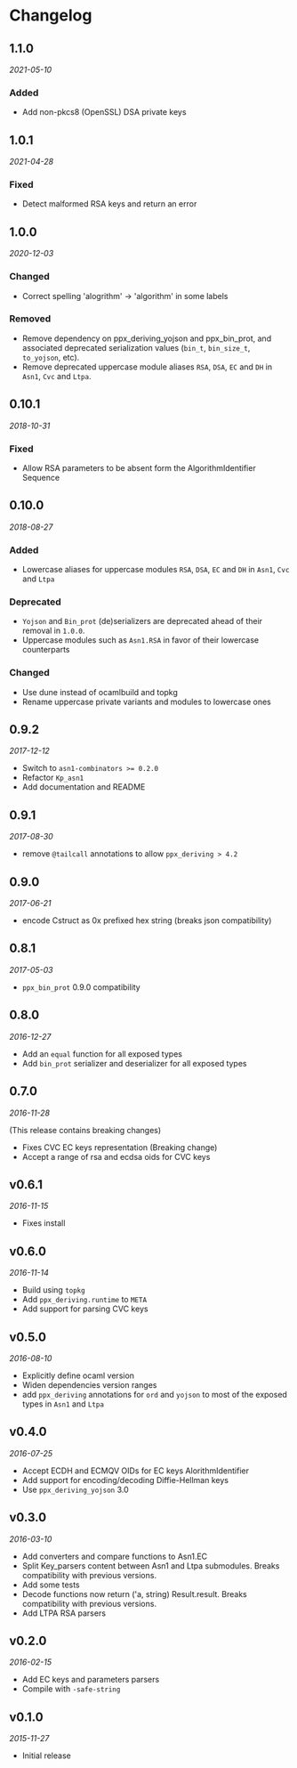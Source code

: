 # Changelog

## 1.1.0

*2021-05-10*

### Added

- Add non-pkcs8 (OpenSSL) DSA private keys

## 1.0.1

*2021-04-28*

### Fixed

- Detect malformed RSA keys and return an error

## 1.0.0

*2020-12-03*

### Changed

- Correct spelling 'alogrithm' -> 'algorithm' in some labels

### Removed

- Remove dependency on ppx_deriving_yojson and ppx_bin_prot, and associated deprecated
  serialization values (`bin_t`, `bin_size_t`, `to_yojson`, etc).
- Remove deprecated uppercase module aliases `RSA`, `DSA`, `EC` and `DH` in `Asn1`, `Cvc`
  and `Ltpa`.

## 0.10.1

*2018-10-31*

### Fixed

- Allow RSA parameters to be absent form the AlgorithmIdentifier Sequence

## 0.10.0

*2018-08-27*

### Added

- Lowercase aliases for uppercase modules `RSA`, `DSA`, `EC` and `DH` in `Asn1`, `Cvc` and `Ltpa`

### Deprecated

- `Yojson` and `Bin_prot` (de)serializers are deprecated ahead of their removal in `1.0.0`.
- Uppercase modules such as `Asn1.RSA` in favor of their lowercase counterparts

### Changed

- Use dune instead of ocamlbuild and topkg
- Rename uppercase private variants and modules to lowercase ones

## 0.9.2

*2017-12-12*

- Switch to `asn1-combinators >= 0.2.0`
- Refactor `Kp_asn1`
- Add documentation and README

## 0.9.1

*2017-08-30*

- remove `@tailcall` annotations to allow `ppx_deriving > 4.2`

## 0.9.0

*2017-06-21*

- encode Cstruct as 0x prefixed hex string (breaks json compatibility)

## 0.8.1

*2017-05-03*

- `ppx_bin_prot` 0.9.0 compatibility

## 0.8.0

*2016-12-27*

- Add an `equal` function for all exposed types
- Add `bin_prot` serializer and deserializer for all exposed types

## 0.7.0

*2016-11-28*

(This release contains breaking changes)

- Fixes CVC EC keys representation (Breaking change)
- Accept a range of rsa and ecdsa oids for CVC keys

## v0.6.1

*2016-11-15*

- Fixes install


## v0.6.0

*2016-11-14*

- Build using `topkg`
- Add `ppx_deriving.runtime` to `META`
- Add support for parsing CVC keys

## v0.5.0

*2016-08-10*

- Explicitly define ocaml version
- Widen dependencies version ranges
- add `ppx_deriving` annotations for `ord` and `yojson` to most of the exposed types in `Asn1` and `Ltpa`

## v0.4.0

*2016-07-25*

- Accept ECDH and ECMQV OIDs for EC keys AlorithmIdentifier
- Add support for encoding/decoding Diffie-Hellman keys
- Use `ppx_deriving_yojson` 3.0

## v0.3.0

*2016-03-10*

- Add converters and compare functions to Asn1.EC
- Split Key_parsers content between Asn1 and Ltpa submodules.
  Breaks compatibility with previous versions.
- Add some tests
- Decode functions now return ('a, string) Result.result.
  Breaks compatibility with previous versions.
- Add LTPA RSA parsers

## v0.2.0

*2016-02-15*

- Add EC keys and parameters parsers
- Compile with `-safe-string`

## v0.1.0

*2015-11-27*

- Initial release
